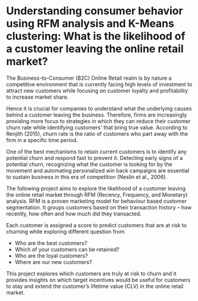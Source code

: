 # Understanding consumer behavior using RFM analysis and K-Means clustering: What is the likelihood of a customer leaving the online retail market?
The Business-to-Consumer (B2C) Online Retail realm is by nature a competitive environment that is currently facing high levels of investment to attract new customers while focusing on customer loyalty and profitability to increase market share. 

Hence it is crucial for companies to understand what the underlying causes behind a customer leaving the business. 
Therefore, firms are increasingly providing more focus to strategies in which they can reduce their customer churn rate while identifying customers' that bring true value. 
According to Renjith (2015), churn rate is the ratio of customers who part away with the firm in a specific time period. 

One of the best mechanisms to retain current customers is to identify any potential churn and respond fast to prevent it.
Detecting early signs of a potential churn, recognizing what the customer is looking for by the movement and automating personalized win back campaigns are essential to sustain business in this era of competition (Neslin et al., 2006). 

The following project aims to explore the likelihood of a customer leaving the online retail market through RFM (Recency, Frequency, and Monetary) analysis. 
RFM is  a  proven  marketing  model  for  behaviour  based customer segmentation. It groups customers based on their transaction history – how recently, how often and how much did they transacted.

Each customer is assigned a score to predict customers that are at risk to churning while exploring different question from 
- Who are the best customers? 
- Which of your customers can be retained? 
- Who are the loyal customers? 
- Where are our new customers?

This project explores which customers are truly at risk to churn and it provides insights on which target incentives would be useful for customers to stay and extend the customer’s lifetime value (CLV) in the online retail market.

